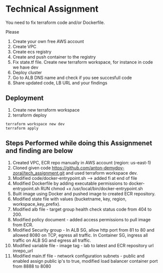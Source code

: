 # Technical Assignment
You need to fix terraform code and/or Dockerfile.

Please
1. Create your own free AWS account
2. Create VPC 
3. Create ecs registry
4. Create and push container to the registry
5. Fix state.tf file. Create new terraform workspace, for instance in code we have dev
6. Deploy cluster
7. Go to ALB DNS name and check if you see succesfull code
8. Share updated code, LB URL  and your findings



## Deployment
1. Create new terraform workspace
2. terraform deploy

```
terraform workspace new dev
terraform apply
```

## Steps Performed while doing this Assignmenet and finding are below

1. Created VPC, ECR repo manually in AWS account (region: us-east-1)
2. Cloned given code https://github.com/anton-demydov-zoral/tech_assignment.git and used terraform workspace dev.
3. Modified code/docker-entrypoint.sh --> added fi at end of file
4. Modified Dockerfile by adding executable permissions to docker-entrypoint.sh RUN chmod +x /usr/local/bin/docker-entrypoint.sh
5. Built image using Docker and pushed image to created ECR repository.
6. Modified state file with values (bucketname, key, region, workspace_key_prefix).
7. Modified alb file - target group health check status code from 404 to 200.
8. Modified policy document - added access permissions to pull image from ECR.
9. Modified Security group - In ALB SG, allow http port from 81 to 80 and allowed 8080 on TCP, egress all traffic. In Container SG, ingress all traffic on ALB SG and egress all traffic.
10. Modified variable file - image tag - lab to latest and ECR repository url inrepo_url
11. Modified main.tf file - network configuration subnets - public and enabled assign public ip's to true, modified load balancer container port from 8888 to 8080

